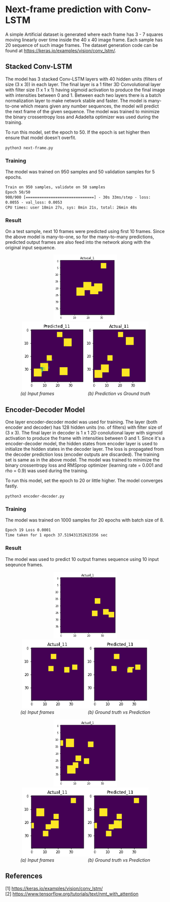 # Next-frame prediction with Conv-LSTM
A simple Artificial dataset is generated where each frame has 3 - 7 squares moving linearly over time inside the 40 x 40 image frame. Each sample has 20 sequence of such image frames. The dataset generation code can be found at https://keras.io/examples/vision/conv_lstm/.

## Stacked Conv-LSTM
The model has 3 stacked Conv-LSTM layers with 40 hidden units (filters of size (3 x 3)) in each layer. The final layer is a 1 filter 3D Convolutional layer with filter size (1 x 1 x 1) having sigmoid activation to produce the final image with intensities between 0 and 1. Between each two layers there is a batch normalization layer to make network stable and faster. The model is many-to-one which means given any number sequences, the model will predict the next frame of the given sequence. The model was trained to minimize the binary crossentropy loss and Adadelta optimizer was used during the training. 

To run this model, set the epoch to 50. If the epoch is set higher then ensure that model doesn't overfit.

` python3 next-frame.py
`
### Training
The model was trained on 950 samples and 50 validation samples for 5 epochs.
```
Train on 950 samples, validate on 50 samples
Epoch 50/50
900/900 [==============================] - 30s 33ms/step - loss: 0.0055 - val_loss: 0.0053
CPU times: user 18min 27s, sys: 8min 21s, total: 26min 48s
```

### Result
On a test sample, next 10 frames were predicted using first 10 frames. Since the above model is many-to-one, so for the many-to-many predictions, predicted output frames are also feed into the network along with the original input sequence.

<p align="center">
 <img src="https://github.com/iamrakesh28/Deep-Learning-for-Weather-and-Climate-Science/blob/master/next-frame-tutorial/images/stack/input.gif" width=200>
 <img src="https://github.com/iamrakesh28/Deep-Learning-for-Weather-and-Climate-Science/blob/master/next-frame-tutorial/images/stack/output.gif" width=400> 
<br /> 
 <em> (a) Input frames </em>
 &emsp;&emsp;&emsp;&emsp;&emsp;&emsp;&emsp;
 <em> (b) Prediction vs Ground truth </em>
</p>

## Encoder-Decoder Model

One layer encoder-decoder model was used for training. The layer (both encoder and decoder) has 128 hidden units (no. of filters) with filter size of (3 x 3). The final layer in decoder is 1 x 1 2D conolutional layer with sigmoid activation to produce the frame with intensities between 0 and 1. Since it's a encoder-decoder model, the hidden states from encoder layer is used to initialize the hidden states in the decoder layer. The loss is propagated from the decoder prediction loss (encoder outputs are discarded). The training set is same as in the above model. The model was trained to minimize the binary crossentropy loss and RMSprop optimizer (learning rate = 0.001 and rho = 0.9) was used during the training. 

To run this model, set the epoch to 20 or little higher. The model converges fastly.

` python3 encoder-decoder.py
`
### Training
The model was trained on 1000 samples for 20 epochs with batch size of 8.
```
Epoch 19 Loss 0.0001
Time taken for 1 epoch 37.519431352615356 sec

```

### Result
The model was used to predict 10 output frames sequence using 10 input seqeunce frames.  <br />

<p align="center">
 <img src="https://github.com/iamrakesh28/Deep-Learning-for-Weather-and-Climate-Science/blob/master/next-frame-tutorial/images/enc_dec0/input.gif" width=200>
 <img src="https://github.com/iamrakesh28/Deep-Learning-for-Weather-and-Climate-Science/blob/master/next-frame-tutorial/images/enc_dec0/output.gif" width=400> 
<br /> 
 <em> (a) Input frames </em>
 &emsp;&emsp;&emsp;&emsp;&emsp;&emsp;&emsp;
 <em> (b) Ground truth vs Prediction </em>
</p>

<p align="center">
 <img src="https://github.com/iamrakesh28/Deep-Learning-for-Weather-and-Climate-Science/blob/master/next-frame-tutorial/images/enc_dec1/input.gif" width=200>
 <img src="https://github.com/iamrakesh28/Deep-Learning-for-Weather-and-Climate-Science/blob/master/next-frame-tutorial/images/enc_dec1/output.gif" width=400> 
<br /> 
 <em> (a) Input frames </em>
 &emsp;&emsp;&emsp;&emsp;&emsp;&emsp;&emsp;
 <em> (b) Ground truth vs Prediction </em>
</p>

## References
[1] https://keras.io/examples/vision/conv_lstm/ <br />
[2] https://www.tensorflow.org/tutorials/text/nmt_with_attention
